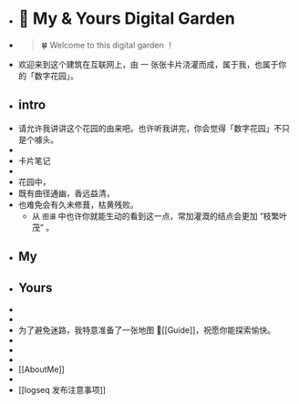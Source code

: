 - #  🌷 My & Yours Digital Garden
- >  🍀 Welcome to this digital garden  ！
- 欢迎来到这个建筑在互联网上，由 一 张张卡片浇灌而成，属于我，也属于你的「数字花园」。
- ## intro
- 请允许我讲讲这个花园的由来吧。也许听我讲完，你会觉得「数字花园」不只是个噱头。
-
- 卡片笔记
-
- 花园中，
- 既有曲径通幽，香远益清，
- 也难免会有久未修葺，枯黄残败。
	- 从 `图谱` 中也许你就能生动的看到这一点，常加灌溉的结点会更加 “枝繁叶茂” 。
- ## My
- ## Yours
-
-
- 为了避免迷路，我特意准备了一张地图 📍[[Guide]]，祝愿你能探索愉快。
-
-
-
- [[AboutMe]]
-
- [[logseq 发布注意事项]]
